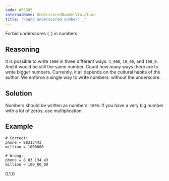 ```yaml
---
code: WPS303
internalName: UnderscoredNumberViolation
title: 'Found underscored number: _'
---
```


Forbid underscores (`_`) in numbers.

## Reasoning
It is possible to write `1000` in three different ways: `1_000`,
`10_00`, and `100_0`. And it would be still the same number. Count
how many ways there are to write bigger numbers. Currently, it all
depends on the cultural habits of the author. We enforce a single
way to write numbers: without the underscore.

## Solution
Numbers should be written as numbers: `1000`. If you have a very big
number with a lot of zeros, use multiplication.

## Example

    # Correct:
    phone = 88313443
    million = 1000000
    
    # Wrong:
    phone = 8_83_134_43
    million = 100_00_00

<div class="versionadded">

0.1.0

</div>